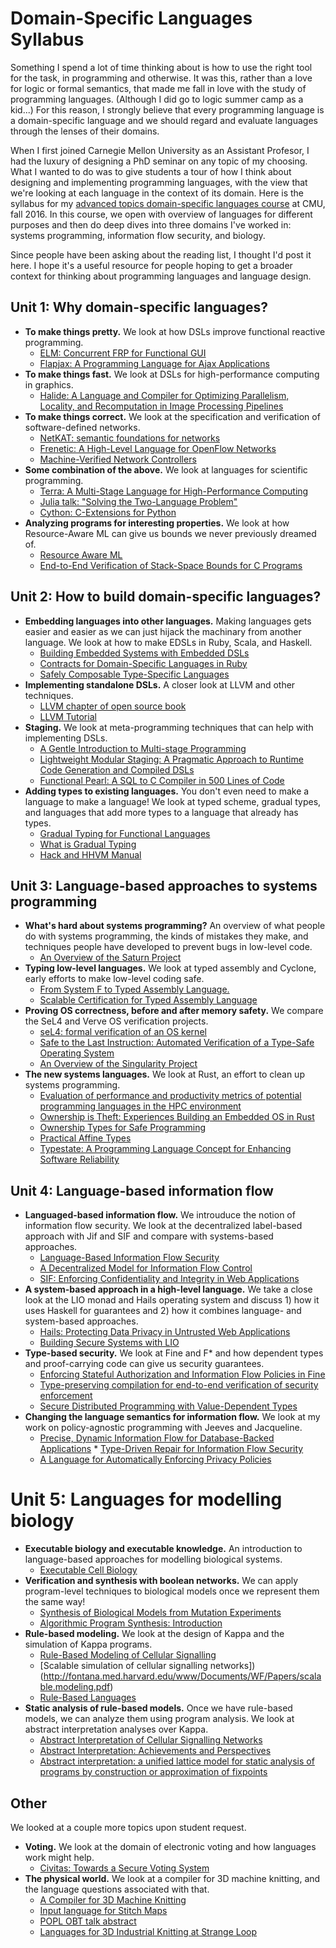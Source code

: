 # Domain-Specific Languages Syllabus

Something I spend a lot of time thinking about is how to use the right tool for the task, in programming and otherwise. It was this, rather than a love for logic or formal semantics, that made me fall in love with the study of programming languages. (Although I did go to logic summer camp as a kid...) For this reason, I strongly believe that every programming language is a domain-specific language and we should regard and evaluate languages through the lenses of their domains.

When I first joined Carnegie Mellon University as an Assistant Profesor, I had the luxury of designing a PhD seminar on any topic of my choosing. What I wanted to do was to give students a tour of how I think about designing and implementing programming languages, with the view that we're looking at each language in the context of its domain. Here is the syllabus for my [advanced topics domain-specific languages course](http://www.cs.cmu.edu/~jyang2/courses/fall16/15819/) at CMU, fall 2016. In this course, we open with overview of languages for different purposes and then do deep dives into three domains I've worked in: systems programming, information flow security, and biology.

Since people have been asking about the reading list, I thought I'd post it here. I hope it's a useful resource for people hoping to get a broader context for thinking about programming languages and language design.

## Unit 1: Why domain-specific languages?
* **To make things pretty.** We look at how DSLs improve functional reactive programming.
   * [ELM: Concurrent FRP for Functional GUI](http://people.seas.harvard.edu/~chong/pubs/pldi13-elm.pdf)
   * [Flapjax: A Programming Language for Ajax Applications](http://www.cs.brown.edu/~sk/Publications/Papers/Published/mgbcgbk-flapjax/)
* **To make things fast.** We look at DSLs for high-performance computing in graphics.
   * [Halide: A Language and Compiler for Optimizing Parallelism, Locality, and Recomputation in Image Processing Pipelines](http://people.csail.mit.edu/jrk/halide-pldi13.pdf)
* **To make things correct.** We look at the specification and verification of software-defined networks.
   * [NetKAT: semantic foundations for networks](http://dl.acm.org/citation.cfm?id=2535862)
   * [Frenetic: A High-Level Language for OpenFlow Networks](http://frenetic-lang.org/publications/frenetic-presto10.pdf)
   * [Machine-Verified Network Controllers](http://frenetic-lang.org/publications/verified-pldi13.pdf)
* **Some combination of the above.** We look at languages for scientific programming.
   * [Terra: A Multi-Stage Language for High-Performance Computing](http://terralang.org/pldi071-devito.pdf)
   * [Julia talk: "Solving the Two-Language Problem"](https://www.youtube.com/watch?v=B9moDuSYzGo)
   * [Cython: C-Extensions for Python](http://cython.org/)
* **Analyzing programs for interesting properties.** We look at how Resource-Aware ML can give us bounds we never previously dreamed of.
   * [Resource Aware ML](http://www.cs.cmu.edu/~janh/papers/hah12cav.pdf)
   * [End-to-End Verification of Stack-Space Bounds for C Programs](http://www.cs.cmu.edu/~janh/papers/veristack2014.pdf)
   
## Unit 2: How to build domain-specific languages?
* **Embedding languages into other languages.** Making languages gets easier and easier as we can just hijack the machinary from another language. We look at how to make EDSLs in Ruby, Scala, and Haskell.
   * [Building Embedded Systems with Embedded DSLs](https://www.cs.indiana.edu/~lepike/pubs/embedded-experience.pdf)
   * [Contracts for Domain-Specific Languages in Ruby](http://www.cs.umd.edu/~jfoster/papers/dls12.pdf)
   * [Safely Composable Type-Specific Languages](https://github.com/wyvernlang/docs/raw/master/ecoop14/ecoop14.pdf)			
* **Implementing standalone DSLs.** A closer look at LLVM and other techniques.
   * [LLVM chapter of open source book](http://www.aosabook.org/en/llvm.html)
   * [LLVM Tutorial](http://llvm.org/docs/tutorial/index.html)				
* **Staging.** We look at meta-programming techniques that can help with implementing DSLs.
   * [A Gentle Introduction to Multi-stage Programming](https://www.cs.rice.edu/~taha/publications/journal/dspg04a.pdf)
   * [Lightweight Modular Staging: A Pragmatic Approach to Runtime Code Generation and Compiled DSLs](http://cacm.acm.org/magazines/2012/6/149801-lightweight-modular-staging/abstract)
   * [Functional Pearl: A SQL to C Compiler in 500 Lines of Code](https://www.cs.purdue.edu/homes/rompf/papers/rompf-icfp15.pdf)
* **Adding types to existing languages.** You don't even need to make a language to make a language! We look at typed scheme, gradual types, and languages that add more types to a language that already has types.
   * [Gradual Typing for Functional Languages](http://scheme2006.cs.uchicago.edu/13-siek.pdf)
   * [What is Gradual Typing](http://homes.soic.indiana.edu/jsiek/what-is-gradual-typing/)
   * [Hack and HHVM Manual](https://docs.hhvm.com/hack/types/annotations)

## Unit 3: Language-based approaches to systems programming
* **What's hard about systems programming?** An overview of what people do with systems programming, the kinds of mistakes they make, and techniques people have developed to prevent bugs in low-level code.
   * [An Overview of the Saturn Project](http://www.cs.utexas.edu/~isil/paste07.pdf)		
* **Typing low-level languages.** We look at typed assembly and Cyclone, early efforts to make low-level coding safe.
   * [From System F to Typed Assembly Language.](https://www.cs.cornell.edu/talc/papers/tal-popl.pdf)
   * [Scalable Certification for Typed Assembly Language](https://www.cs.cornell.edu/talc/papers/tal_scale.pdf)			
* **Proving OS correctness, before and after memory safety.** We compare the SeL4 and Verve OS verification projects.
   * [seL4: formal verification of an OS kernel](http://web1.cs.columbia.edu/~junfeng/09fa-e6998/papers/sel4.pdf)
   * [Safe to the Last Instruction: Automated Verification of a Type-Safe Operating System](http://www.cs.cmu.edu/~jyang2/papers/pldi117-yang.pdf)
   * [An Overview of the Singularity Project](https://www.microsoft.com/en-us/research/wp-content/uploads/2005/10/tr-2005-135.pdf)
* **The new systems languages.** We look at Rust, an effort to clean up systems programming.
   * [Evaluation of performance and productivity metrics of potential programming languages in the HPC environment](https://octarineparrot.com/assets/mrfloya-thesis-ba.pdf)
   * [Ownership is Theft: Experiences Building an Embedded OS in Rust](http://amitlevy.com/papers/tock-plos2015.pdf)
   * [Ownership Types for Safe Programming](http://dl.acm.org/citation.cfm?id=582440)
   * [Practical Affine Types](http://users.eecs.northwestern.edu/~jesse/pubs/alms/tovpucella-alms.pdf)
   * [Typestate: A Programming Language Concept for Enhancing Software Reliability](http://www.cs.cmu.edu/~aldrich/papers/classic/tse12-typestate.pdf)

## Unit 4: Language-based information flow
* **Languaged-based information flow.** We introuduce the notion of information flow security. We look at the decentralized label-based approach with Jif and SIF and compare with systems-based approaches.
   * [Language-Based Information Flow Security](http://www.utd.edu/~hamlen/Papers/sm-jsac03.pdf)
   * [A Decentralized Model for Information Flow Control](http://www.cs.cornell.edu/andru/papers/iflow-sosp97/iflow-sosp97.pdf.gz)
   * [SIF: Enforcing Confidentiality and Integrity in Web Applications](http://www.cs.cornell.edu/andru/papers/sif.pdf)			
* **A system-based approach in a high-level language.** We take a close look at the LIO monad and Hails operating system and discuss 1) how it uses Haskell for guarantees and 2) how it combines language- and system-based approaches.
   * [Hails: Protecting Data Privacy in Untrusted Web Applications](https://www.usenix.org/system/files/conference/osdi12/osdi12-final-35.pdf)
   * [Building Secure Systems with LIO](http://dl.acm.org/citation.cfm?id=2633371)
* **Type-based security.** We look at Fine and F* and how dependent types and proof-carrying code can give us security guarantees.
   * [Enforcing Stateful Authorization and Information Flow Policies in Fine](https://www.microsoft.com/en-us/research/wp-content/uploads/2016/02/techreport-3.pdf)
   * [Type-preserving compilation for end-to-end verification of security enforcement](https://www.microsoft.com/en-us/research/wp-content/uploads/2016/02/pldi150-chen.pdf)
   * [Secure Distributed Programming with Value-Dependent Types](https://www.microsoft.com/en-us/research/wp-content/uploads/2016/02/fstar-tr.pdf)			
* **Changing the language semantics for information flow.** We look at my work on policy-agnostic programming with Jeeves and Jacqueline.
   * [Precise, Dynamic Information Flow for Database-Backed Applications](http://www.cs.cmu.edu/~jyang2/papers/p631-yang.pdf)	    * [Type-Driven Repair for Information Flow Security](http://arxiv.org/pdf/1607.03445v1)
   * [A Language for Automatically Enforcing Privacy Policies](http://www.cs.cmu.edu/~jyang2/papers/popl088-yang.pdf)

# Unit 5: Languages for modelling biology
* **Executable biology and executable knowledge.** An introduction to language-based approaches for modelling biological systems.
   * [Executable Cell Biology](http://www.nature.com/nbt/journal/v25/n11/pdf/nbt1356.pdf)						
* **Verification and synthesis with boolean networks.** We can apply program-level techniques to biological models once we represent them the same way!
   * [Synthesis of Biological Models from Mutation Experiments](http://koksal.org/papers/KoksalETAL13SynthesisBiologicalModels.pdf)
   * [Algorithmic Program Synthesis: Introduction](http://link.springer.com/article/10.1007%2Fs10009-013-0287-9)		
* **Rule-based modeling.** We look at the design of Kappa and the simulation of Kappa programs.
   * [Rule-Based Modeling of Cellular Signalling](http://fontana.med.harvard.edu/www/Documents/WF/Papers/signaling.causality.pdf)
   * [Scalable simulation of cellular signalling networks])(http://fontana.med.harvard.edu/www/Documents/WF/Papers/scalable.modeling.pdf)
   * [Rule-Based Languages](http://link.springer.com/article/10.1023/A:1018907806177)
* **Static analysis of rule-based models.** Once we have rule-based models, we can analyze them using program analysis. We look at abstract interpretation analyses over Kappa.
   * [Abstract Interpretation of Cellular Signalling Networks](http://fontana.med.harvard.edu/www/Documents/WF/Papers/abstract_interpretation.pdf)
   * [Abstract Interpretation: Achievements and Perspectives](http://www.di.ens.fr/~cousot/publications.www/Cousot-SSGRR-00.pdf)
   * [Abstract interpretation: a unified lattice model for static analysis of programs by construction or approximation of fixpoints](http://dl.acm.org/citation.cfm?id=512973)
   
## Other
We looked at a couple more topics upon student request.
* **Voting.** We look at the domain of electronic voting and how languages work might help.
   * [Civitas: Towards a Secure Voting System](https://www.cs.cornell.edu/andru/papers/civitas-oakland08.pdf)								
* **The physical world.**	We look at a compiler for 3D machine knitting, and the language questions associated with that.
   * [A Compiler for 3D Machine Knitting](https://s3-us-west-1.amazonaws.com/disneyresearch/wp-content/uploads/20160705213118/A-Compiler-for-3D-Machine-Knitting-Paper.pdf)
   * [Input language for Stitch Maps](https://stitch-maps.com/)
   * [POPL OBT talk abstract](http://conf.researchr.org/getImage/OBT-2016/orig/OBT_2016_paper_7.pdf)
   * [Languages for 3D Industrial Knitting at Strange Loop](http://lea.zone/blog/knitting-at-strange-loop/)

